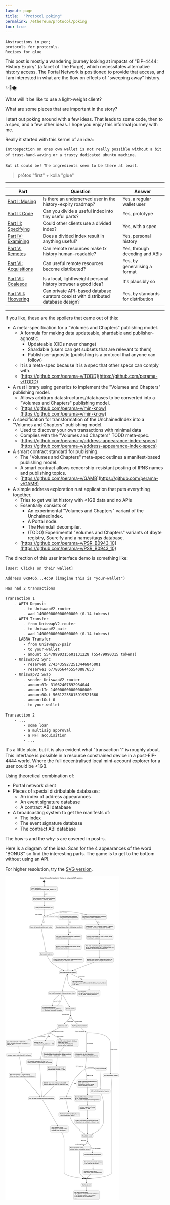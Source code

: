 ```yaml
---
layout: page
title:  "Protocol poking"
permalink: /ethereum/protocol/poking
toc: true
---
```

```
Abstractions in pen;
protocols for protocols.
Recipes for glue
```
This post is mostly a wandering journey looking at impacts of "EIP-4444: History Expiry"
(a facet of The Purge), which necessitates alternative history access.
The Portal Network is positioned to provide that access, and I am interested in what are
the flow on effects of "sweeping away" history.

&#x2728;&#x1F9F9;&#x1F32A;

What will it be like to use a light-weight client?

What are some pieces that are important in the story?

I start out poking around with a few ideas. That leads to some code,
then to a spec, and a few other ideas. I hope you enjoy this informal journey with me.

Really it started with this kernel of an idea:
```sh
Introspection on ones own wallet is not really possible without a bit
of trust-hand-waving or a trusty dedicated ubuntu machine.

But it could be! The ingredients seem to be there at least.
```

> prōtos "first" + kolla "glue"

---

|Part|Question|Answer|
|-|-|-|
|[Part I: Musing](poking/part_1.md) | Is there an underserved user in the history-expiry roadmap? | Yes, a regular wallet user |
|[Part II: Code](poking/part_2.md) | Can you divide a useful index into tiny useful parts? | Yes, prototype |
|[Part III: Specifying](poking/part_3.md) | Could other clients use a divided index? | Yes, with a spec |
|[Part IV: Examining](poking/part_4.md) | Does a divided index result in anything useful? | Yes, personal history |
|[Part V: Remotes](poking/part_5.md) | Can remote resources make tx history human-readable? | Yes, through decoding and ABIs |
|[Part VI: Acquisitions](poking/part_6.md) | Can useful remote resources become distributed? | Yes, by generalising a format |
|[Part VII: Coalesce](poking/part_7.md) | Is a local, lighthweight personal history browser a good idea? | It's plausibly so |
|[Part VIII: Hoovering](poking/part_8.md) | Can private API-based database curators coexist with distributed database design? | Yes, by standards for distribution |

---


If you like, these are the spoilers that came out of this:

- A meta-specification for a "Volumes and Chapters" publishing model.
    - A formula for making data updateable, shardable and publisher-agnostic.
        - Updateable (CIDs never change)
        - Shardable (users can get subsets that are relevant to them)
        - Publishser-agnostic (publishing is a protocol that anyone can follow)
    - It is a meta-spec because it is a spec that other specs can comply with.
    - [https://github.com/perama-v/TODD](https://github.com/perama-v/TODD)
- A rust library using generics to implement the "Volumes and Chapters" publishing model.
    - Allows arbitrary datastructures/databases to be converted into a "Volumes and Chapters" publishing model.
    - [https://github.com/perama-v/min-know](https://github.com/perama-v/min-know)
- A specification for transformation of the UnchainedIndex into a "Volumes and Chapters" publishing model.
    - Used to discover your own transactions with minimal data
    - Complies with the "Volumes and Chapters" TODD meta-spec.
    - [https://github.com/perama-v/address-appearance-index-specs](https://github.com/perama-v/address-appearance-index-specs)
- A smart contract standard for publishing.
    - The "Volumes and Chapters" meta-spec outlines a manifest-based publishing model.
    - A smart contract allows cencorship-resistant posting of IPNS names and publishing topics.
    - [https://github.com/perama-v/GAMB](https://github.com/perama-v/GAMB)
- A simple address exploration rust application that puts everything together.
    - Tries to get wallet history with <1GB data and no APIs
    - Essentially consists of
        - An experimental "Volumes and Chapters" variant of the UnchainedIndex.
        - A Portal node.
        - The Heimdall decompiler.
        - (TODO) Experimental "Volumes and Chapters" variants of 4byte registry, Sourcify and a names/tags database.
    - [https://github.com/perama-v/PSR_B0943_10](https://github.com/perama-v/PSR_B0943_10)

The direction of this user interface demo is something like:

```
[User: Clicks on their wallet]

Address 0x846b...4cb9 (imagine this is "your-wallet")

Has had 2 transactions

Transaction 1
    - WETH Deposit
        - to UniswapV2-router
        - wad 140000000000000000 (0.14 tokens)
    - WETH Transfer
        - from UniswapV2-router
        - to UniswapV2-pair
        - wad 140000000000000000 (0.14 tokens)
    - LABRA Transfer
        - from UniswapV2-pair
        - to your-wallet
        - amount 55479990315601131228 (55479990315 tokens)
    - UniswapV2 Sync
        - reserve0 27434359272513446845001
        - reserve1 67780564455540887653
    - UniswapV2 Swap
        - sender UniswapV2-router
        - amount0In 31062407892934044
        - amount1In 140000000000000000
        - amount0Out 56612235015919521660
        - amount1Out 0
        - to your-wallet

Transaction 2
    - ...
        - some loan
        - a multisig approval
        - a NFT acquisition
        - ...
```

It's a little plain, but it is also evident what "transaction 1"
is roughly about. This interface is possible in a resource
constrained device in a post-EIP-4444 world. Where the full
decentralised local mini-account explorer
for a user could be <1GB.

Using theoretical combination of:
- Portal network client
- Pieces of special distributable databases:
    - An index of address appearances
    - An event signature database
    - A contract ABI database
- A broadcasting system to get the manifests of:
    - The index
    - The event signature database
    - The contract ABI database

The how-s and the why-s are covered in post-s.

Here is a diagram of the idea. Scan for the 4 appearances of
the word "BONUS" so find the interesting parts. The game
is to get to the bottom without using an API.

For higher resolution, try the [SVG version](./poking/diagrams/source.svg).

![image](./poking/diagrams/source.png)

